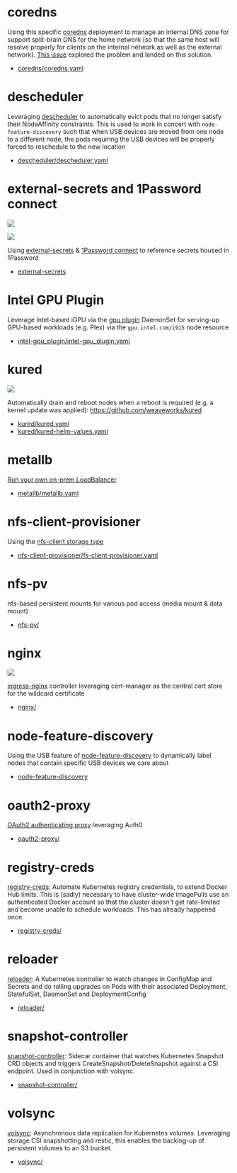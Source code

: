 # coredns

Using this specific [coredns](https://github.com/coredns/coredns) deployment to manage an internal DNS zone for support split-brain DNS for the home network (so that the same host will resolve properly for clients on the internal network as well as the external network).  [This issue](https://github.com/billimek/k8s-gitops/issues/153) explored the problem and landed on this solution.

* [coredns/coredns.yaml](coredns/coredns.yaml)

# descheduler

Leveraging [descheduler](https://github.com/kubernetes-sigs/descheduler) to automatically evict pods that no longer satisfy their NodeAffinity constraints.  This is used to work in concert with `node-feature-discovery` such that when USB devices are moved from one node to a different node, the pods requiring the USB devices will be properly forced to reschedule to the new location

* [descheduler/descheduler.yaml](descheduler/descheduler.yaml)

# external-secrets and 1Password connect

![](https://i.imgur.com/agGzYnK.png)

![](https://i.imgur.com/Z9h2dky.png)

Using [external-secrets](https://external-secrets.io) & [1Password connect](https://github.com/1Password/connect) to reference secrets housed in 1Password

* [external-secrets](external-secrets)

# Intel GPU Plugin

Leverage Intel-based iGPU via the [gpu plugin](https://github.com/intel/intel-device-plugins-for-kubernetes/tree/master/cmd/gpu_plugin) DaemonSet for serving-up GPU-based workloads (e.g. Plex) via the `gpu.intel.com/i915` node resource

* [intel-gpu_plugin/intel-gpu_plugin.yaml](intel-gpu_plugin/intel-gpu_plugin.yaml)

# kured

![](https://i.imgur.com/wYWTMGI.png)

Automatically drain and reboot nodes when a reboot is required (e.g. a kernel update was applied): https://github.com/weaveworks/kured

* [kured/kured.yaml](kured/kured.yaml)
* [kured/kured-helm-values.yaml](kured/kured-helm-values.yaml)

# metallb

[Run your own on-prem LoadBalancer](https://metallb.universe.tf/)

* [metallb/metallb.yaml](metallb/metallb.yaml)

# nfs-client-provisioner

Using the [nfs-client storage type](https://github.com/kubernetes-incubator/external-storage/tree/master/nfs-client)

* [nfs-client-provisioner/fs-client-provisioner.yaml](nfs-client-provisioner/nfs-client-provisioner.yaml)

# nfs-pv

nfs-based persistent mounts for various pod access (media mount & data mount)

* [nfs-pv/](nfs-pv/)

# nginx

![](https://i.imgur.com/b21MHEE.png)

[ingress-nginx](https://github.com/kubernetes/ingress-nginx) controller leveraging cert-manager as the central cert store for the wildcard certificate

* [nginx/](nginx/)

# node-feature-discovery

Using the USB feature of [node-feature-discovery](https://github.com/kubernetes-sigs/node-feature-discovery) to dynamically label nodes that contain specific USB devices we care about

* [node-feature-discovery](node-feature-discovery/)

# oauth2-proxy

[OAuth2 authenticating proxy](https://github.com/pusher/oauth2_proxy) leveraging Auth0

* [oauth2-proxy/](oauth2-proxy/)

# registry-creds

[registry-creds](https://github.com/alexellis/registry-creds): Automate Kubernetes registry credentials, to extend Docker Hub limits.  This is (sadly) necessary to have cluster-wide imagePulls use an authenticated Docker account so that the cluster doesn't get rate-limited and become unable to schedule workloads. This has already happened once.

* [registry-creds/](registry-creds)

# reloader

[reloader](https://github.com/stakater/Reloader): A Kubernetes controller to watch changes in ConfigMap and Secrets and do rolling upgrades on Pods with their associated Deployment, StatefulSet, DaemonSet and DeploymentConfig

* [reloader/](reloader/reloader.yaml)

# snapshot-controller

[snapshot-controller](https://github.com/kubernetes-csi/external-snapshotter): Sidecar container that watches Kubernetes Snapshot CRD objects and triggers CreateSnapshot/DeleteSnapshot against a CSI endpoint.  Used in conjunction with volsync.

* [snapshot-controller/](snapshot-controller)

# volsync

[volsync](https://github.com/backube/volsync): Asynchronous data replication for Kubernetes volumes.  Leveraging storage CSI snapshotting and restic, this enables the backing-up of persistent volumes to an S3 bucket.

* [volsync/](volsync/volsync.yaml)